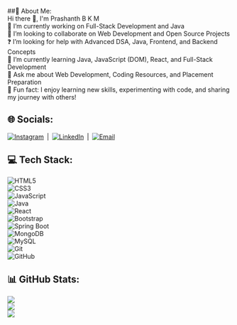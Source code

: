 ##💫 About Me:  
Hi there 👋, I'm Prashanth B K M  
🔭 I’m currently working on Full-Stack Development and Java  
🤝 I’m looking to collaborate on Web Development and Open Source Projects  
❓ I’m looking for help with Advanced DSA, Java, Frontend, and Backend Concepts  
🌱 I’m currently learning Java, JavaScript (DOM), React, and Full-Stack Development  
💬 Ask me about Web Development, Coding Resources, and Placement Preparation  
🎯 Fun fact: I enjoy learning new skills, experimenting with code, and sharing my journey with others!  

## 🌐 Socials:  
[![Instagram](https://img.shields.io/badge/-@rock_prashanth_09-833AB4?style=flat&logo=instagram&logoColor=white)](https://www.instagram.com/rock_prashanth_09/) | [![LinkedIn](https://img.shields.io/badge/-LinkedIn-0077B5?style=flat&logo=linkedin&logoColor=white)](https://www.linkedin.com/in/prashanth-b-k-m-914773211) | [![Email](https://img.shields.io/badge/-Email-D14836?style=flat&logo=gmail&logoColor=white)](mailto:prashanthbkm72@gmail.com)

 

## 💻 Tech Stack:  
![HTML5](https://img.shields.io/badge/HTML5-E34F26?style=for-the-badge&logo=html5&logoColor=white)  
![CSS3](https://img.shields.io/badge/CSS3-1572B6?style=for-the-badge&logo=css3&logoColor=white)  
![JavaScript](https://img.shields.io/badge/JavaScript-F7DF1E?style=for-the-badge&logo=javascript&logoColor=black)  
![Java](https://img.shields.io/badge/Java-ED8B00?style=for-the-badge&logo=java&logoColor=white)  
![React](https://img.shields.io/badge/React-20232A?style=for-the-badge&logo=react&logoColor=61DAFB)  
![Bootstrap](https://img.shields.io/badge/Bootstrap-563D7C?style=for-the-badge&logo=bootstrap&logoColor=white)  
![Spring Boot](https://img.shields.io/badge/Spring%20Boot-6DB33F?style=for-the-badge&logo=spring-boot&logoColor=white)  
![MongoDB](https://img.shields.io/badge/MongoDB-4EA94B?style=for-the-badge&logo=mongodb&logoColor=white)  
![MySQL](https://img.shields.io/badge/MySQL-4479A1?style=for-the-badge&logo=mysql&logoColor=white)  
![Git](https://img.shields.io/badge/Git-F05032?style=for-the-badge&logo=git&logoColor=white)  
![GitHub](https://img.shields.io/badge/GitHub-100000?style=for-the-badge&logo=github&logoColor=white)  

## 📊 GitHub Stats:
![](https://github-readme-stats.vercel.app/api?username=Prashanthbkm&theme=dark&hide_border=false&include_all_commits=true&count_private=true)  
![](https://github-readme-streak-stats.herokuapp.com/?user=Prashanthbkm&theme=dark&hide_border=false)  
![](https://github-readme-stats.vercel.app/api/top-langs/?username=Prashanthbkm&theme=dark&hide_border=false&include_all_commits=true&count_private=true&layout=compact)

